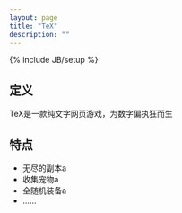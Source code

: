 ```yaml
---
layout: page
title: "TeX"
description: ""
---
```

{% include JB/setup %}
## 定义
TeX是一款纯文字网页游戏，为数字偏执狂而生

## 特点

+	无尽的副本a
+	收集宠物a
+	全随机装备a
+	……
